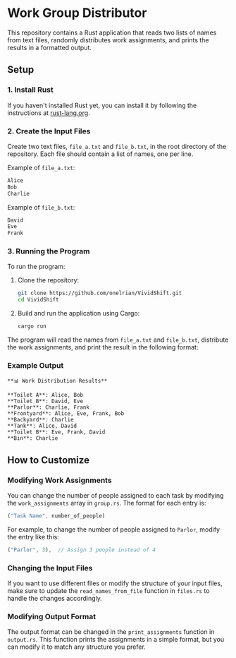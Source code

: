 # Work Group Distributor

This repository contains a Rust application that reads two lists of names from text files, randomly distributes work assignments, and prints the results in a formatted output.

## Setup

### 1. Install Rust

If you haven't installed Rust yet, you can install it by following the instructions at [rust-lang.org](https://www.rust-lang.org/learn/get-started).

### 2. Create the Input Files

Create two text files, `file_a.txt` and `file_b.txt`, in the root directory of the repository. Each file should contain a list of names, one per line.

Example of `file_a.txt`:

```txt
Alice
Bob
Charlie
```

Example of `file_b.txt`:

```txt
David
Eve
Frank
```

### 3. Running the Program

To run the program:

1. Clone the repository:

   ```bash
   git clone https://github.com/onelrian/VividShift.git
   cd VividShift
   ```

2. Build and run the application using Cargo:

   ```bash
   cargo run
   ```

The program will read the names from `file_a.txt` and `file_b.txt`, distribute the work assignments, and print the result in the following format:

### Example Output

```
**📊 Work Distribution Results**

**Toilet A**: Alice, Bob
**Toilet B**: David, Eve
**Parlor**: Charlie, Frank
**Frontyard**: Alice, Eve, Frank, Bob
**Backyard**: Charlie
**Tank**: Alice, David
**Toilet B**: Eve, Frank, David
**Bin**: Charlie
```

## How to Customize

### Modifying Work Assignments

You can change the number of people assigned to each task by modifying the `work_assignments` array in `group.rs`. The format for each entry is:

```rust
("Task Name", number_of_people)
```

For example, to change the number of people assigned to `Parlor`, modify the entry like this:

```rust
("Parlor", 3),  // Assign 3 people instead of 4
```

### Changing the Input Files

If you want to use different files or modify the structure of your input files, make sure to update the `read_names_from_file` function in `files.rs` to handle the changes accordingly.

### Modifying Output Format

The output format can be changed in the `print_assignments` function in `output.rs`. This function prints the assignments in a simple format, but you can modify it to match any structure you prefer.


